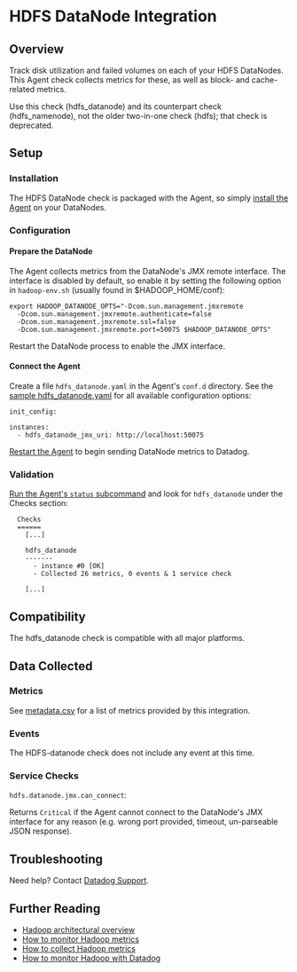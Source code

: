 # HDFS DataNode Integration

## Overview

Track disk utilization and failed volumes on each of your HDFS DataNodes. This Agent check collects metrics for these, as well as block- and cache-related metrics.

Use this check (hdfs_datanode) and its counterpart check (hdfs_namenode), not the older two-in-one check (hdfs); that check is deprecated.

## Setup
### Installation

The HDFS DataNode check is packaged with the Agent, so simply [install the Agent][1] on your DataNodes.

### Configuration
#### Prepare the DataNode

The Agent collects metrics from the DataNode's JMX remote interface. The interface is disabled by default, so enable it by setting the following option in `hadoop-env.sh` (usually found in $HADOOP_HOME/conf):

```
export HADOOP_DATANODE_OPTS="-Dcom.sun.management.jmxremote
  -Dcom.sun.management.jmxremote.authenticate=false
  -Dcom.sun.management.jmxremote.ssl=false
  -Dcom.sun.management.jmxremote.port=50075 $HADOOP_DATANODE_OPTS"
```

Restart the DataNode process to enable the JMX interface.

#### Connect the Agent

Create a file `hdfs_datanode.yaml` in the Agent's `conf.d` directory. See the [sample hdfs_datanode.yaml][2] for all available configuration options:

```
init_config:

instances:
  - hdfs_datanode_jmx_uri: http://localhost:50075
```

[Restart the Agent][3] to begin sending DataNode metrics to Datadog.

### Validation

[Run the Agent's `status` subcommand][4] and look for `hdfs_datanode` under the Checks section:

```
  Checks
  ======
    [...]

    hdfs_datanode
    -------
      - instance #0 [OK]
      - Collected 26 metrics, 0 events & 1 service check

    [...]
```

## Compatibility

The hdfs_datanode check is compatible with all major platforms.

## Data Collected
### Metrics
See [metadata.csv][5] for a list of metrics provided by this integration.

### Events
The HDFS-datanode check does not include any event at this time.

### Service Checks

`hdfs.datanode.jmx.can_connect`:

Returns `Critical` if the Agent cannot connect to the DataNode's JMX interface for any reason (e.g. wrong port provided, timeout, un-parseable JSON response).

## Troubleshooting
Need help? Contact [Datadog Support][6].

## Further Reading

* [Hadoop architectural overview][7]
* [How to monitor Hadoop metrics][8]
* [How to collect Hadoop metrics][9]
* [How to monitor Hadoop with Datadog][10]


[1]: https://app.datadoghq.com/account/settings#agent
[2]: https://github.com/DataDog/integrations-core/blob/master/hdfs_datanode/conf.yaml.example
[3]: https://docs.datadoghq.com/agent/faq/agent-commands/#start-stop-restart-the-agent
[4]: https://docs.datadoghq.com/agent/faq/agent-commands/#agent-status-and-information
[5]: https://github.com/DataDog/integrations-core/blob/master/hdfs_datanode/metadata.csv
[6]: http://docs.datadoghq.com/help/
[7]: https://www.datadoghq.com/blog/hadoop-architecture-overview/
[8]: https://www.datadoghq.com/blog/monitor-hadoop-metrics/
[9]: https://www.datadoghq.com/blog/collecting-hadoop-metrics/
[10]: https://www.datadoghq.com/blog/monitor-hadoop-metrics-datadog/
